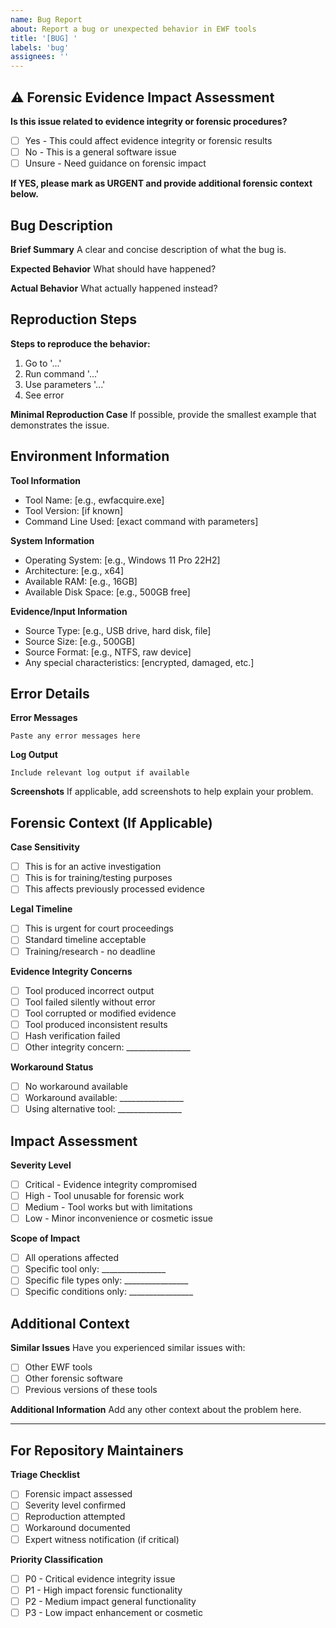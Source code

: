 ```yaml
---
name: Bug Report
about: Report a bug or unexpected behavior in EWF tools
title: '[BUG] '
labels: 'bug'
assignees: ''
---
```


## ⚠️ Forensic Evidence Impact Assessment

**Is this issue related to evidence integrity or forensic procedures?**
- [ ] Yes - This could affect evidence integrity or forensic results
- [ ] No - This is a general software issue
- [ ] Unsure - Need guidance on forensic impact

**If YES, please mark as URGENT and provide additional forensic context below.**

## Bug Description

**Brief Summary**
A clear and concise description of what the bug is.

**Expected Behavior**
What should have happened?

**Actual Behavior**
What actually happened instead?

## Reproduction Steps

**Steps to reproduce the behavior:**
1. Go to '...'
2. Run command '...'
3. Use parameters '...'
4. See error

**Minimal Reproduction Case**
If possible, provide the smallest example that demonstrates the issue.

## Environment Information

**Tool Information**
- Tool Name: [e.g., ewfacquire.exe]
- Tool Version: [if known]
- Command Line Used: [exact command with parameters]

**System Information**
- Operating System: [e.g., Windows 11 Pro 22H2]
- Architecture: [e.g., x64]
- Available RAM: [e.g., 16GB]
- Available Disk Space: [e.g., 500GB free]

**Evidence/Input Information**
- Source Type: [e.g., USB drive, hard disk, file]
- Source Size: [e.g., 500GB]
- Source Format: [e.g., NTFS, raw device]
- Any special characteristics: [encrypted, damaged, etc.]

## Error Details

**Error Messages**
```
Paste any error messages here
```

**Log Output**
```
Include relevant log output if available
```

**Screenshots**
If applicable, add screenshots to help explain your problem.

## Forensic Context (If Applicable)

**Case Sensitivity**
- [ ] This is for an active investigation
- [ ] This is for training/testing purposes
- [ ] This affects previously processed evidence

**Legal Timeline**
- [ ] This is urgent for court proceedings
- [ ] Standard timeline acceptable
- [ ] Training/research - no deadline

**Evidence Integrity Concerns**
- [ ] Tool produced incorrect output
- [ ] Tool failed silently without error
- [ ] Tool corrupted or modified evidence
- [ ] Tool produced inconsistent results
- [ ] Hash verification failed
- [ ] Other integrity concern: ________________

**Workaround Status**
- [ ] No workaround available
- [ ] Workaround available: ________________
- [ ] Using alternative tool: ________________

## Impact Assessment

**Severity Level**
- [ ] Critical - Evidence integrity compromised
- [ ] High - Tool unusable for forensic work
- [ ] Medium - Tool works but with limitations
- [ ] Low - Minor inconvenience or cosmetic issue

**Scope of Impact**
- [ ] All operations affected
- [ ] Specific tool only: ________________
- [ ] Specific file types only: ________________
- [ ] Specific conditions only: ________________

## Additional Context

**Similar Issues**
Have you experienced similar issues with:
- [ ] Other EWF tools
- [ ] Other forensic software
- [ ] Previous versions of these tools

**Additional Information**
Add any other context about the problem here.

---

## For Repository Maintainers

**Triage Checklist**
- [ ] Forensic impact assessed
- [ ] Severity level confirmed
- [ ] Reproduction attempted
- [ ] Workaround documented
- [ ] Expert witness notification (if critical)

**Priority Classification**
- [ ] P0 - Critical evidence integrity issue
- [ ] P1 - High impact forensic functionality
- [ ] P2 - Medium impact general functionality
- [ ] P3 - Low impact enhancement or cosmetic
